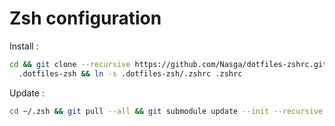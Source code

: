 # Zsh configuration

Install : 

`````bash
cd && git clone --recursive https://github.com/Nasga/dotfiles-zshrc.git \
  .dotfiles-zsh && ln -s .dotfiles-zsh/.zshrc .zshrc
`````

Update :

`````bash
cd ~/.zsh && git pull --all && git submodule update --init --recursive
`````
